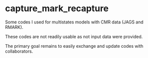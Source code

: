 # capture_mark_recapture

Some codes I used for multistates models with CMR data (JAGS and RMARK).

These codes are not readily usable as not input data were provided.

The primary goal remains to easily exchange and update codes with collaborators.
